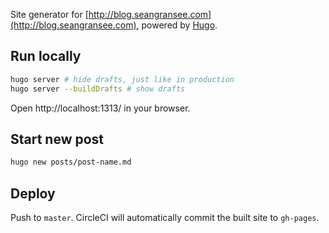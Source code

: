 Site generator for [http://blog.seangransee.com](http://blog.seangransee.com), powered by [Hugo](https://gohugo.io/).

## Run locally

```bash
hugo server # hide drafts, just like in production
hugo server --buildDrafts # show drafts
```

Open http://localhost:1313/ in your browser.

## Start new post

```bash
hugo new posts/post-name.md
```

## Deploy

Push to `master`. CircleCI will automatically commit the built site to `gh-pages`.
